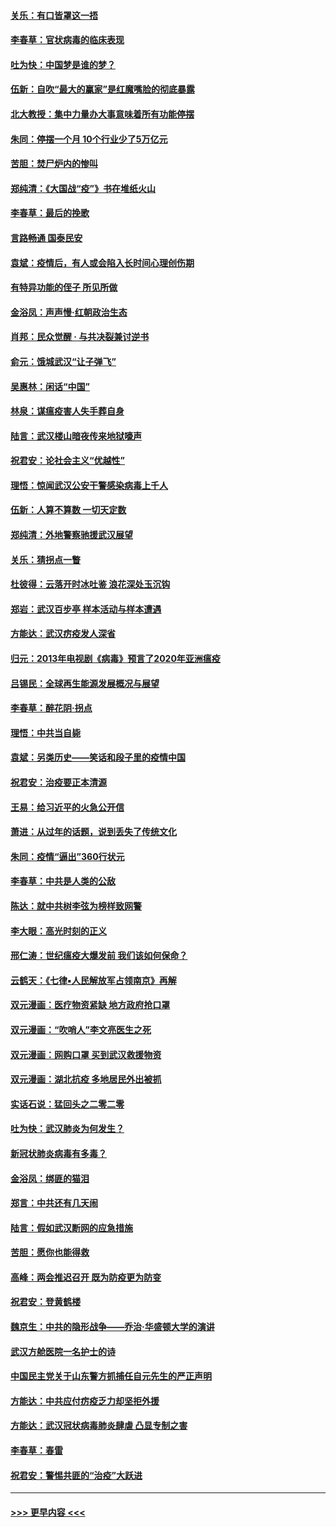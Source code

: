 #### [关乐：有口皆罩这一捂](../pages/nsc993/n11908393.md?t=03021231) 
#### [李春草：官状病毒的临床表现](../pages/nsc993/n11908339.md?t=03021231) 
#### [吐为快：中国梦是谁的梦？](../pages/nsc993/n11906564.md?t=03021231) 
#### [伍新：自吹“最大的赢家”是红魔嘴脸的彻底暴露](../pages/nsc993/n11906407.md?t=03021231) 
#### [北大教授：集中力量办大事意味着所有功能停摆](../pages/nsc993/n11904800.md?t=03021231) 
#### [朱同：停摆一个月 10个行业少了5万亿元](../pages/nsc993/n11904498.md?t=03021231) 
#### [苦胆：焚尸炉内的惨叫](../pages/nsc993/n11904479.md?t=03021231) 
#### [郑纯清：《大国战“疫”》书在堆纸火山](../pages/nsc993/n11904450.md?t=03021231) 
#### [李春草：最后的挽歌](../pages/nsc993/n11904441.md?t=03021231) 
#### [言路畅通 国泰民安](../pages/nsc993/n11904222.md?t=03021231) 
#### [袁斌：疫情后，有人或会陷入长时间心理创伤期](../pages/nsc993/n11901514.md?t=03021231) 
#### [有特异功能的侄子 所见所做](../pages/nsc993/n11901154.md?t=03021231) 
#### [金浴凤：声声慢‧红朝政治生态](../pages/nsc993/n11899553.md?t=03021231) 
#### [肖邦：民众觉醒 · 与共决裂兼讨逆书](../pages/nsc993/n11898435.md?t=03021231) 
#### [俞元：饿城武汉“让子弹飞”](../pages/nsc993/n11898344.md?t=03021231) 
#### [吴惠林：闲话“中国”](../pages/nsc993/n11898182.md?t=03021231) 
#### [林泉：谋瘟疫害人失手葬自身](../pages/nsc993/n11897892.md?t=03021231) 
#### [陆言：武汉楼山暗夜传来地狱嚎声](../pages/nsc993/n11897033.md?t=03021231) 
#### [祝君安：论社会主义“优越性”](../pages/nsc993/n11897005.md?t=03021231) 
#### [理悟：惊闻武汉公安干警感染病毒上千人](../pages/nsc993/n11896947.md?t=03021231) 
#### [伍新：人算不算数 一切天定数](../pages/nsc993/n11893372.md?t=03021231) 
#### [郑纯清：外地警察驰援武汉展望](../pages/nsc993/n11893115.md?t=03021231) 
#### [关乐：猜拐点一瞥](../pages/nsc993/n11893020.md?t=03021231) 
#### [杜彼得：云落开时冰吐鉴 浪花深处玉沉钩](../pages/nsc993/n11892107.md?t=03021231) 
#### [郑岩：武汉百步亭 样本活动与样本遭遇](../pages/nsc993/n11892310.md?t=03021231) 
#### [方能达：武汉疠疫发人深省](../pages/nsc993/n11891376.md?t=03021231) 
#### [归元：2013年电视剧《病毒》预言了2020年亚洲瘟疫](../pages/nsc993/n11891126.md?t=03021231) 
#### [吕锡民：全球再生能源发展概况与展望](../pages/nsc993/n11890613.md?t=03021231) 
#### [李春草：醉花阴·拐点](../pages/nsc993/n11890567.md?t=03021231) 
#### [理悟：中共当自毙](../pages/nsc993/n11890559.md?t=03021231) 
#### [袁斌：另类历史——笑话和段子里的疫情中国](../pages/nsc993/n11889243.md?t=03021231) 
#### [祝君安：治疫要正本清源](../pages/nsc993/n11889085.md?t=03021231) 
#### [王易：给习近平的火急公开信](../pages/nsc993/n11888225.md?t=03021231) 
#### [萧进：从过年的话题，说到丢失了传统文化](../pages/nsc993/n11887732.md?t=03021231) 
#### [朱同：疫情“逼出”360行状元](../pages/nsc993/n11887678.md?t=03021231) 
#### [李春草：中共是人类的公敌](../pages/nsc993/n11887656.md?t=03021231) 
#### [陈达：就中共树李弦为榜样致网警](../pages/nsc993/n11887625.md?t=03021231) 
#### [李大眼：高光时刻的正义](../pages/nsc993/n11887585.md?t=03021231) 
#### [邢仁涛：世纪瘟疫大爆发前 我们该如何保命？](../pages/nsc993/n11887535.md?t=03021231) 
#### [云鹤天：《七律▪人民解放军占领南京》再解](../pages/nsc993/n11887524.md?t=03021231) 
#### [双元漫画：医疗物资紧缺 地方政府抢口罩](../pages/nsc993/n11884744.md?t=03021231) 
#### [双元漫画：“吹哨人”李文亮医生之死](../pages/nsc993/n11884705.md?t=03021231) 
#### [双元漫画：网购口罩 买到武汉救援物资](../pages/nsc993/n11884670.md?t=03021231) 
#### [双元漫画：湖北抗疫 多地居民外出被抓](../pages/nsc993/n11884643.md?t=03021231) 
#### [实话石说：猛回头之二零二零](../pages/nsc993/n11883968.md?t=03021231) 
#### [吐为快：武汉肺炎为何发生？](../pages/nsc993/n11882180.md?t=03021231) 
#### [新冠状肺炎病毒有多毒？](../pages/nsc993/n11881790.md?t=03021231) 
#### [金浴凤：绑匪的猫泪](../pages/nsc993/n11880664.md?t=03021231) 
#### [郑言：中共还有几天闹](../pages/nsc993/n11880645.md?t=03021231) 
#### [陆言：假如武汉断网的应急措施](../pages/nsc993/n11880619.md?t=03021231) 
#### [苦胆：愿你也能得救](../pages/nsc993/n11880601.md?t=03021231) 
#### [高峰：两会推迟召开  既为防疫更为防变](../pages/nsc993/n11879977.md?t=03021231) 
#### [祝君安：登黄鹤楼](../pages/nsc993/n11880583.md?t=03021231) 
#### [魏京生：中共的隐形战争——乔治‧华盛顿大学的演讲](../pages/nsc993/n11879765.md?t=03021231) 
#### [武汉方舱医院一名护士的诗](../pages/nsc993/n11878480.md?t=03021231) 
#### [中国民主党关于山东警方抓捕任自元先生的严正声明](../pages/nsc993/n11877506.md?t=03021231) 
#### [方能达：中共应付疠疫乏力却坚拒外援](../pages/nsc993/n11877497.md?t=03021231) 
#### [方能达：武汉冠状病毒肺炎肆虐 凸显专制之害](../pages/nsc993/n11877475.md?t=03021231) 
#### [李春草：春雷](../pages/nsc993/n11876287.md?t=03021231) 
#### [祝君安：警惕共匪的“治疫”大跃进](../pages/nsc993/n11876084.md?t=03021231) 

----
#### [ >>> 更早内容 <<< ](../indexes/nsc993-earlier.md)
